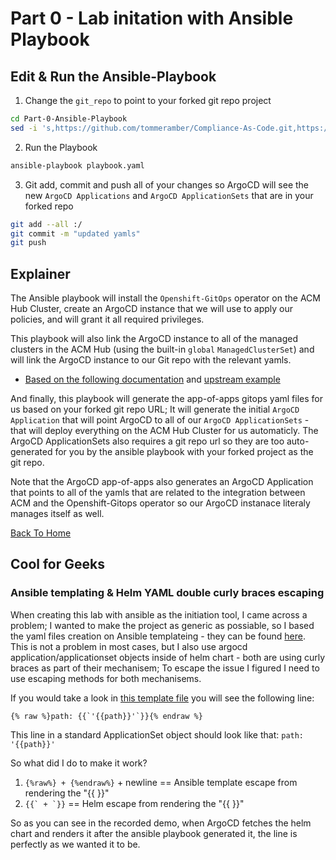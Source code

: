 # Part 0 - Lab initation with Ansible Playbook

## Edit & Run the Ansible-Playbook 
1. Change the `git_repo` to point to your forked git repo project
```bash
cd Part-0-Ansible-Playbook
sed -i 's,https://github.com/tommeramber/Compliance-As-Code.git,https://github.com/<YOUR_USERNAME>/Compliance-As-Code.git,g' playbook.yaml
```
2. Run the Playbook
```bash
ansible-playbook playbook.yaml
```
3. Git add, commit and push all of your changes so ArgoCD will see the new `ArgoCD Applications` and `ArgoCD ApplicationSets` that are in your forked repo
```bash
git add --all :/
git commit -m "updated yamls"
git push
```

## Explainer
The Ansible playbook will install the `Openshift-GitOps` operator on the ACM Hub Cluster, create an ArgoCD instance that we will use to apply our policies, and will grant it all required privileges. 

This playbook will also link the ArgoCD instance to all of the managed clusters in the ACM Hub (using the built-in `global` `ManagedClusterSet`) and will link the ArgoCD instance to our Git repo with the relevant yamls.

* [Based on the following documentation](https://access.redhat.com/documentation/en-us/red_hat_advanced_cluster_management_for_kubernetes/2.7/html-single/applications/index#gitops-config) and [upstream example](https://github.com/stolostron/multicloud-integrations/tree/main/examples/openshift-gitops)

And finally, this playbook will generate the app-of-apps gitops yaml files for us based on your forked git repo URL; It will generate the initial `ArgoCD Application` that will point ArgoCD to all of our `ArgoCD ApplicationSets` - that will deploy everything on the ACM Hub Cluster for us automaticly. The ArgoCD ApplicationSets also requires a git repo url so they are too auto-generated for you by the ansible playbook with your forked project as the git repo. 

Note that the ArgoCD app-of-apps also generates an ArgoCD Application that points to all of the yamls that are related to the integration between ACM and the Openshift-Gitops operator so our ArgoCD instanace literaly manages itself as well.

[Back To Home](../README.md)


## Cool for Geeks
### Ansible templating & Helm YAML double curly braces escaping
When creating this lab with ansible as the initiation tool, I came across a problem; 
I wanted to make the project as generic as possiable, so I based the yaml files creation on Ansible templateing - they can be found [here](roles/deploy-app-of-apps/templates/). This is not a problem in most cases, but I also use argocd application/applicationset objects inside of helm chart - both are using curly braces as part of their mechanisem; To escape the issue I figured I need to use escaping methods for both mechanisems. 

If you would take a look in [this template file](roles/deploy-app-of-apps/templates/applicationset-security-tools.yaml.j2) you will see the following line:

```
{% raw %}path: {{`'{{path}}'`}}{% endraw %}
```

This line in a standard ApplicationSet object should look like that:
```path: '{{path}}'```

So what did I do to make it work?
1. ```{%raw%} + {%endraw%}``` + newline == Ansible template escape from rendering the "{{ }}"
2. ```{{` + `}}``` == Helm escape from rendering the "{{ }}"

So as you can see in the recorded demo, when ArgoCD fetches the helm chart and renders it after the ansible playbook generated it, the line is perfectly as we wanted it to be.